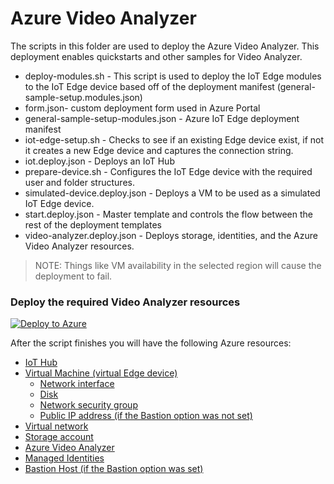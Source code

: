 # Azure Video Analyzer

The scripts in this folder are used to deploy the Azure Video Analyzer.  This deployment enables quickstarts and other samples for Video Analyzer.

- deploy-modules.sh - This script is used to deploy the IoT Edge modules to the IoT Edge device based off of the deployment manifest (general-sample-setup.modules.json)
- form.json- custom deployment form used in Azure Portal
- general-sample-setup-modules.json - Azure IoT Edge deployment manifest 
- iot-edge-setup.sh - Checks to see if an existing Edge device exist, if not it creates a new Edge device and captures the connection string.
- iot.deploy.json - Deploys an IoT Hub
- prepare-device.sh - Configures the IoT Edge device with the required user and folder structures.
- simulated-device.deploy.json - Deploys a VM to be used as a simulated IoT Edge device.
- start.deploy.json - Master template and controls the flow between the rest of the deployment templates
- video-analyzer.deploy.json - Deploys storage, identities, and the Azure Video Analyzer resources.



> NOTE: Things like VM availability in the selected region will cause the deployment to fail.

### Deploy the required Video Analyzer resources

[![Deploy to Azure](https://aka.ms/deploytoazurebutton)](https://portal.azure.com/#create/Microsoft.Template/uri/https%3A%2F%2Fraw.githubusercontent.com%2Folohmann%2Fvideo-analyzer%2Fmain%2Fsetup%2Fstart.deploy.json/createUIDefinitionUri/https%3A%2F%2Fraw.githubusercontent.com%2Folohmann%2Fvideo-analyzer%2Fmain%2Fsetup%2Fform.json)

After the script finishes you will have the following Azure resources:

- [IoT Hub](https://docs.microsoft.com/azure/iot-hub/about-iot-hub)
- [Virtual Machine (virtual Edge device)](https://docs.microsoft.com/azure/virtual-machines/)
  - [Network interface](https://docs.microsoft.com/rest/api/virtualnetwork/networkinterfaces)
  - [Disk](https://docs.microsoft.com/azure/virtual-machines/managed-disks-overview)
  - [Network security group](https://docs.microsoft.com/azure/virtual-network/network-security-groups-overview)
  - [Public IP address (if the Bastion option was not set)](https://docs.microsoft.com/azure/virtual-network/public-ip-addresses)
- [Virtual network](https://docs.microsoft.com/azure/virtual-network/virtual-networks-overview)
- [Storage account](https://docs.microsoft.com/azure/storage/common/storage-account-overview) 
- [Azure Video Analyzer](https://docs.microsoft.com/azure/azure-video-analyzer/overview)
- [Managed Identities](https://docs.microsoft.com/azure/active-directory/managed-identities-azure-resources/overview)
- [Bastion Host (if the Bastion option was set)](https://docs.microsoft.com/azure/bastion/)




